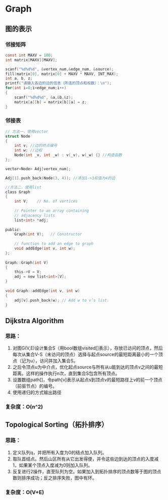 # **Graph**

## 图的表示
### 邻接矩阵 
```C
const int MAXV = 100;
int matrix[MAXV][MAXV];

scanf("%d%d%d", &vertex_num,&edge_num, &source);
fill(matrix[0], matrix[0] + MAXV * MAXV, INT_MAX);
int a, b, z;
printf("请输入各边的边的信息（所连的顶点和权数）：\n");
for(int i=0;i<edge_num;i++)
{
    scanf("%d%d%d", &a,&b,&z);
    matrix[a][b] = matrix[b][a] = z;
}
```
### 邻接表
```C
// 方法一，使用vector
struct Node 
{
    int v; //边的终点编号
    int w; //边权
    Node(int _v, int _w) : v(_v), w(_w) {} //构造函数
};

vector<Node> Adj[vertex_num]; 

Adj[1].push_back(Node(3, 4)); //添加1->3权值为4的边
```

```C
//方法二，使用list
class Graph 
{ 
    int V;    // No. of vertices 
  
    // Pointer to an array containing 
    // adjacency lists 
    list<int> *adj; 
   
public: 
    Graph(int V);   // Constructor 
  
    // function to add an edge to graph 
    void addEdge(int v, int w); 
}; 
  
Graph::Graph(int V) 
{ 
    this->V = V; 
    adj = new list<int>[V]; 
} 
  
void Graph::addEdge(int v, int w) 
{ 
    adj[v].push_back(w); // Add w to v’s list. 
} 
```

## Dijkstra Algorithm 
### 思路：
1. 对图G(V,E)设计集合S（用bool数组visited[]表示），存放已访问的顶点，然后每次从集合V-S（未访问的顶点）选择与起点source的最短距离最小的一个顶点（记为u），访问并加入集合S。
2. 之后令顶点u为中介点，优化起点source与所有从u能到达的顶点v之间的最短距离。这样的操作执行n次，直到集合S包含所有顶点。
3. 设置数组path[]，令path[v]表示从起点s到顶点v的最短路径上v的前一个顶点（前驱节点）的编号。
4. 使用递归的方式输出路径

### 复杂度：O(n^2)

## Topological Sorting（拓扑排序）
### 思路：
1. 定义队列q，并把所有入度为0的结点加入队列。
2. 取队首结点。然后山区所有从它出发得便，并令这些边到达的顶点的入度减1，如果某个顶点入度减为0则加入队列。
3. 反复进行2操作，直至队列为空。如果加入到拓扑排序的顶点数等于图的顶点数则排序成功；反之排序失败，图中有环。

### 复杂度：O(V+E)
